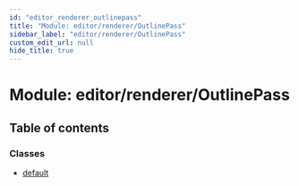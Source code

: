 ```yaml
---
id: "editor_renderer_outlinepass"
title: "Module: editor/renderer/OutlinePass"
sidebar_label: "editor/renderer/OutlinePass"
custom_edit_url: null
hide_title: true
---
```


# Module: editor/renderer/OutlinePass

## Table of contents

### Classes

- [default](../classes/editor_renderer_outlinepass.default.md)

